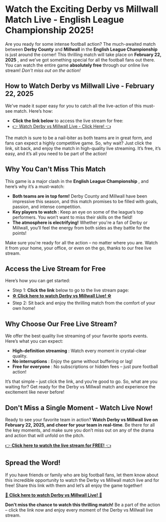 # Watch the Exciting Derby vs Millwall Match Live - English League Championship 2025!

Are you ready for some intense football action? The much-awaited match between **Derby County** and **Millwall** in the **English League Championship** is just around the corner! This thrilling match will take place on **February 22, 2025** , and we’ve got something special for all the football fans out there. You can watch the entire game **absolutely free** through our online live stream! _Don't miss out on the action!_

## How to Watch Derby vs Millwall Live - February 22, 2025

We've made it super easy for you to catch all the live-action of this must-see match. Here’s how:

- **Click the link below** to access the live stream for free:
- [👉 Watch Derby vs Millwall Live - Click Here! 👈](https://tinyurl.com/livestreamfreeo?st=Derby+vs+Millwall&si=gh)

The match is sure to be a nail-biter as both teams are in great form, and fans can expect a highly competitive game. So, why wait? Just click the link, sit back, and enjoy the match in high-quality live streaming. It’s free, it’s easy, and it’s all you need to be part of the action!

## Why You Can't Miss This Match

This game is a major clash in the **English League Championship** , and here’s why it’s a must-watch:

- **Both teams are in top form!** Derby County and Millwall have been impressive this season, and this match promises to be filled with goals, passion, and intense competition.
- **Key players to watch** : Keep an eye on some of the league’s top performers. You won’t want to miss their skills on the field!
- **The atmosphere is electrifying!** Whether you're a fan of Derby or Millwall, you’ll feel the energy from both sides as they battle for the points!

Make sure you're ready for all the action – no matter where you are. Watch it from your home, your office, or even on the go, thanks to our free live stream.

## Access the Live Stream for Free

Here’s how you can get started:

- Step 1: **Click the link** below to go to the live stream page:
- [⚽️ **Click here to watch Derby vs Millwall Live!** ⚽️](https://tinyurl.com/livestreamfreeo?st=Derby+vs+Millwall&si=gh)
- Step 2: Sit back and enjoy the thrilling match from the comfort of your own home!

## Why Choose Our Free Live Stream?

We offer the best quality live streaming of your favorite sports events. Here’s what you can expect:

- **High-definition streaming** : Watch every moment in crystal-clear quality.
- **No interruptions** : Enjoy the game without buffering or lag!
- **Free for everyone** : No subscriptions or hidden fees – just pure football action!

It’s that simple – just click the link, and you’re good to go. So, what are you waiting for? Get ready for the Derby vs Millwall match and experience the excitement like never before!

## Don't Miss a Single Moment - Watch Live Now!

Ready to see your favorite team in action? **Watch Derby vs Millwall live on February 22, 2025, and cheer for your team in real-time**. Be there for all the key moments, and make sure you don’t miss out on any of the drama and action that will unfold on the pitch.

[👉 **Click here to watch the live stream for FREE!** 👈](https://tinyurl.com/livestreamfreeo?st=Derby+vs+Millwall&si=gh)

## Spread the Word!

If you have friends or family who are big football fans, let them know about this incredible opportunity to watch the Derby vs Millwall match live and for free! Share this link with them and let’s all enjoy the game together!

[🎉 **Click here to watch Derby vs Millwall Live!** 🎉](https://tinyurl.com/livestreamfreeo?st=Derby+vs+Millwall&si=gh)

**Don't miss the chance to watch this thrilling match!** Be a part of the action – click the link now and enjoy every moment of the Derby vs Millwall live stream.
